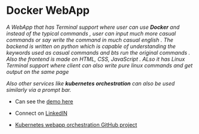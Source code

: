 # Docker WebApp

*A WebApp that has Terminal support where user can use **Docker** and instead of the typical commands , user can input much more casual commands or say write the command in much casual english .
The backend is written on python which is capable of understanding the keywords used as casual commands and bts run the original commands . Also the frontend is made on HTML, CSS, JavaScript . ALso it has Linux Terminal support where client can also write pure linux commands and get output on the same page*

*Also other services like **kubernetes orchestration** can also be used similarly via a prompt bar.*

* Can see the [demo here](https://www.linkedin.com/posts/shashwat-pathak_html-css-javascripts-activity-6814511432412090368-dfVJ)

* Connect on [LinkedIN](https://www.linkedin.com/in/shashwat-pathak/)

* [Kubernetes webapp orchestration GitHub project](https://github.com/shashwat052000/k8s-UI-js-html-css-py/tree/main)
